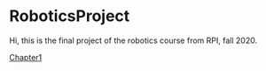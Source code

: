 # RoboticsProject
Hi, this is the final project of the robotics course from RPI, fall 2020.


[Chapter1](https://github.com/Qiang-F-F/RoboticsProject/blob/master/chapter1.html)
